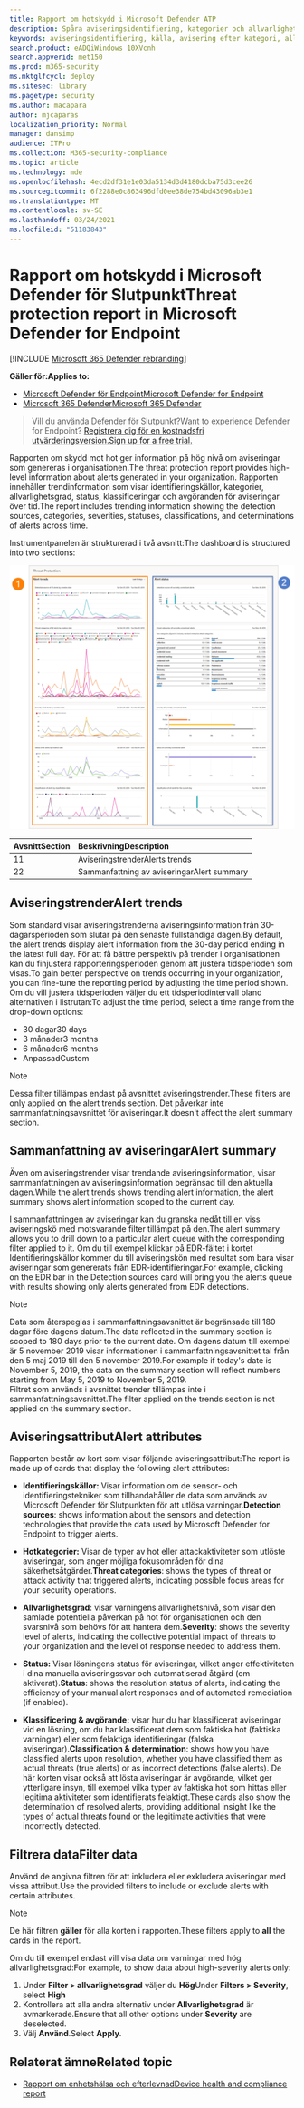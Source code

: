 ```yaml
---
title: Rapport om hotskydd i Microsoft Defender ATP
description: Spåra aviseringsidentifiering, kategorier och allvarlighetsgrad med hjälp av rapporten om skydd mot hot
keywords: aviseringsidentifiering, källa, avisering efter kategori, allvarlighetsgrad för avisering, aviseringsklassificering, avgörande
search.product: eADQiWindows 10XVcnh
search.appverid: met150
ms.prod: m365-security
ms.mktglfcycl: deploy
ms.sitesec: library
ms.pagetype: security
ms.author: macapara
author: mjcaparas
localization_priority: Normal
manager: dansimp
audience: ITPro
ms.collection: M365-security-compliance
ms.topic: article
ms.technology: mde
ms.openlocfilehash: 4ecd2df31e1e03da5134d3d4180dcba75d3cee26
ms.sourcegitcommit: 6f2288e0c863496dfd0ee38de754bd43096ab3e1
ms.translationtype: MT
ms.contentlocale: sv-SE
ms.lasthandoff: 03/24/2021
ms.locfileid: "51183843"
---
```

# <a name="threat-protection-report-in-microsoft-defender-for-endpoint"></a><span data-ttu-id="dfd6f-104">Rapport om hotskydd i Microsoft Defender för Slutpunkt</span><span class="sxs-lookup"><span data-stu-id="dfd6f-104">Threat protection report in Microsoft Defender for Endpoint</span></span>

[!INCLUDE [Microsoft 365 Defender rebranding](../../includes/microsoft-defender.md)]


<span data-ttu-id="dfd6f-105">**Gäller för:**</span><span class="sxs-lookup"><span data-stu-id="dfd6f-105">**Applies to:**</span></span>
- [<span data-ttu-id="dfd6f-106">Microsoft Defender för Endpoint</span><span class="sxs-lookup"><span data-stu-id="dfd6f-106">Microsoft Defender for Endpoint</span></span>](https://go.microsoft.com/fwlink/p/?linkid=2154037)
- [<span data-ttu-id="dfd6f-107">Microsoft 365 Defender</span><span class="sxs-lookup"><span data-stu-id="dfd6f-107">Microsoft 365 Defender</span></span>](https://go.microsoft.com/fwlink/?linkid=2118804)


> <span data-ttu-id="dfd6f-108">Vill du använda Defender för Slutpunkt?</span><span class="sxs-lookup"><span data-stu-id="dfd6f-108">Want to experience Defender for Endpoint?</span></span> [<span data-ttu-id="dfd6f-109">Registrera dig för en kostnadsfri utvärderingsversion.</span><span class="sxs-lookup"><span data-stu-id="dfd6f-109">Sign up for a free trial.</span></span>](https://www.microsoft.com/microsoft-365/windows/microsoft-defender-atp?ocid=docs-wdatp-pullalerts-abovefoldlink) 

<span data-ttu-id="dfd6f-110">Rapporten om skydd mot hot ger information på hög nivå om aviseringar som genereras i organisationen.</span><span class="sxs-lookup"><span data-stu-id="dfd6f-110">The threat protection report provides high-level information about alerts generated in your organization.</span></span> <span data-ttu-id="dfd6f-111">Rapporten innehåller trendinformation som visar identifieringskällor, kategorier, allvarlighetsgrad, status, klassificeringar och avgöranden för aviseringar över tid.</span><span class="sxs-lookup"><span data-stu-id="dfd6f-111">The report includes trending information showing the detection sources, categories, severities, statuses, classifications, and determinations of alerts across time.</span></span>

<span data-ttu-id="dfd6f-112">Instrumentpanelen är strukturerad i två avsnitt:</span><span class="sxs-lookup"><span data-stu-id="dfd6f-112">The dashboard is structured into two sections:</span></span>

![Bild av rapporten om skydd mot hot](images/threat-protection-reports.png)

<span data-ttu-id="dfd6f-114">Avsnitt</span><span class="sxs-lookup"><span data-stu-id="dfd6f-114">Section</span></span> | <span data-ttu-id="dfd6f-115">Beskrivning</span><span class="sxs-lookup"><span data-stu-id="dfd6f-115">Description</span></span> 
:---|:---
<span data-ttu-id="dfd6f-116">1</span><span class="sxs-lookup"><span data-stu-id="dfd6f-116">1</span></span> | <span data-ttu-id="dfd6f-117">Aviseringstrender</span><span class="sxs-lookup"><span data-stu-id="dfd6f-117">Alerts trends</span></span>
<span data-ttu-id="dfd6f-118">2</span><span class="sxs-lookup"><span data-stu-id="dfd6f-118">2</span></span> | <span data-ttu-id="dfd6f-119">Sammanfattning av aviseringar</span><span class="sxs-lookup"><span data-stu-id="dfd6f-119">Alert summary</span></span>

## <a name="alert-trends"></a><span data-ttu-id="dfd6f-120">Aviseringstrender</span><span class="sxs-lookup"><span data-stu-id="dfd6f-120">Alert trends</span></span>
<span data-ttu-id="dfd6f-121">Som standard visar aviseringstrenderna aviseringsinformation från 30-dagarsperioden som slutar på den senaste fullständiga dagen.</span><span class="sxs-lookup"><span data-stu-id="dfd6f-121">By default, the alert trends display alert information from the 30-day period ending in the latest full day.</span></span> <span data-ttu-id="dfd6f-122">För att få bättre perspektiv på trender i organisationen kan du finjustera rapporteringsperioden genom att justera tidsperioden som visas.</span><span class="sxs-lookup"><span data-stu-id="dfd6f-122">To gain better perspective on trends occurring in your organization, you can fine-tune the reporting period by adjusting the time period shown.</span></span> <span data-ttu-id="dfd6f-123">Om du vill justera tidsperioden väljer du ett tidsperiodintervall bland alternativen i listrutan:</span><span class="sxs-lookup"><span data-stu-id="dfd6f-123">To adjust the time period, select a time range from the drop-down options:</span></span>

- <span data-ttu-id="dfd6f-124">30 dagar</span><span class="sxs-lookup"><span data-stu-id="dfd6f-124">30 days</span></span>
- <span data-ttu-id="dfd6f-125">3 månader</span><span class="sxs-lookup"><span data-stu-id="dfd6f-125">3 months</span></span>
- <span data-ttu-id="dfd6f-126">6 månader</span><span class="sxs-lookup"><span data-stu-id="dfd6f-126">6 months</span></span>
- <span data-ttu-id="dfd6f-127">Anpassad</span><span class="sxs-lookup"><span data-stu-id="dfd6f-127">Custom</span></span>

>[!NOTE]
><span data-ttu-id="dfd6f-128">Dessa filter tillämpas endast på avsnittet aviseringstrender.</span><span class="sxs-lookup"><span data-stu-id="dfd6f-128">These filters are only applied on the alert trends section.</span></span> <span data-ttu-id="dfd6f-129">Det påverkar inte sammanfattningsavsnittet för aviseringar.</span><span class="sxs-lookup"><span data-stu-id="dfd6f-129">It doesn't affect the alert summary section.</span></span>


## <a name="alert-summary"></a><span data-ttu-id="dfd6f-130">Sammanfattning av aviseringar</span><span class="sxs-lookup"><span data-stu-id="dfd6f-130">Alert summary</span></span>
<span data-ttu-id="dfd6f-131">Även om aviseringstrender visar trendande aviseringsinformation, visar sammanfattningen av aviseringsinformation begränsad till den aktuella dagen.</span><span class="sxs-lookup"><span data-stu-id="dfd6f-131">While the alert trends shows trending alert information, the alert summary shows alert information scoped to the current day.</span></span>

 <span data-ttu-id="dfd6f-132">I sammanfattningen av aviseringar kan du granska nedåt till en viss aviseringskö med motsvarande filter tillämpat på den.</span><span class="sxs-lookup"><span data-stu-id="dfd6f-132">The alert summary allows you to drill down to a particular alert queue with the corresponding filter applied to it.</span></span> <span data-ttu-id="dfd6f-133">Om du till exempel klickar på EDR-fältet i kortet Identifieringskällor kommer du till aviseringskön med resultat som bara visar aviseringar som genererats från EDR-identifieringar.</span><span class="sxs-lookup"><span data-stu-id="dfd6f-133">For example, clicking on the EDR bar in the Detection sources card will bring you the alerts queue with results showing only alerts generated from EDR detections.</span></span> 

>[!NOTE]
><span data-ttu-id="dfd6f-134">Data som återspeglas i sammanfattningsavsnittet är begränsade till 180 dagar före dagens datum.</span><span class="sxs-lookup"><span data-stu-id="dfd6f-134">The data reflected in the summary section is scoped to 180 days prior to the current date.</span></span> <span data-ttu-id="dfd6f-135">Om dagens datum till exempel är 5 november 2019 visar informationen i sammanfattningsavsnittet tal från den 5 maj 2019 till den 5 november 2019.</span><span class="sxs-lookup"><span data-stu-id="dfd6f-135">For example if today's date is November 5, 2019, the data on the summary section will reflect numbers starting from May 5, 2019 to November 5, 2019.</span></span><br>
> <span data-ttu-id="dfd6f-136">Filtret som används i avsnittet trender tillämpas inte i sammanfattningsavsnittet.</span><span class="sxs-lookup"><span data-stu-id="dfd6f-136">The filter applied on the trends section is not applied on the summary section.</span></span> 

## <a name="alert-attributes"></a><span data-ttu-id="dfd6f-137">Aviseringsattribut</span><span class="sxs-lookup"><span data-stu-id="dfd6f-137">Alert attributes</span></span>
<span data-ttu-id="dfd6f-138">Rapporten består av kort som visar följande aviseringsattribut:</span><span class="sxs-lookup"><span data-stu-id="dfd6f-138">The report is made up of cards that display the following alert attributes:</span></span>

- <span data-ttu-id="dfd6f-139">**Identifieringskällor:** Visar information om de sensor- och identifieringstekniker som tillhandahåller de data som används av Microsoft Defender för Slutpunkten för att utlösa varningar.</span><span class="sxs-lookup"><span data-stu-id="dfd6f-139">**Detection sources**: shows information about the sensors and detection technologies that provide the data used by Microsoft Defender for Endpoint to trigger alerts.</span></span>

- <span data-ttu-id="dfd6f-140">**Hotkategorier:** Visar de typer av hot eller attackaktiviteter som utlöste aviseringar, som anger möjliga fokusområden för dina säkerhetsåtgärder.</span><span class="sxs-lookup"><span data-stu-id="dfd6f-140">**Threat categories**: shows the types of threat or attack activity that triggered alerts, indicating possible focus areas for your security operations.</span></span>

- <span data-ttu-id="dfd6f-141">**Allvarlighetsgrad**: visar varningens allvarlighetsnivå, som visar den samlade potentiella påverkan på hot för organisationen och den svarsnivå som behövs för att hantera dem.</span><span class="sxs-lookup"><span data-stu-id="dfd6f-141">**Severity**: shows the severity level of alerts, indicating the collective potential impact of threats to your organization and the level of response needed to address them.</span></span>

- <span data-ttu-id="dfd6f-142">**Status:** Visar lösningens status för aviseringar, vilket anger effektiviteten i dina manuella aviseringssvar och automatiserad åtgärd (om aktiverat).</span><span class="sxs-lookup"><span data-stu-id="dfd6f-142">**Status**: shows the resolution status of alerts, indicating the efficiency of your manual alert responses and of automated remediation (if enabled).</span></span> 

- <span data-ttu-id="dfd6f-143">**Klassificering & avgörande:** visar hur du har klassificerat aviseringar vid en lösning, om du har klassificerat dem som faktiska hot (faktiska varningar) eller som felaktiga identifieringar (falska aviseringar).</span><span class="sxs-lookup"><span data-stu-id="dfd6f-143">**Classification & determination**: shows how you have classified alerts upon resolution, whether you have classified them as actual threats (true alerts) or as incorrect detections (false alerts).</span></span> <span data-ttu-id="dfd6f-144">De här korten visar också att lösta aviseringar är avgörande, vilket ger ytterligare insyn, till exempel vilka typer av faktiska hot som hittas eller legitima aktiviteter som identifierats felaktigt.</span><span class="sxs-lookup"><span data-stu-id="dfd6f-144">These cards also show the determination of resolved alerts, providing additional insight like the types of actual threats found or the legitimate activities that were incorrectly detected.</span></span>


 

## <a name="filter-data"></a><span data-ttu-id="dfd6f-145">Filtrera data</span><span class="sxs-lookup"><span data-stu-id="dfd6f-145">Filter data</span></span>

<span data-ttu-id="dfd6f-146">Använd de angivna filtren för att inkludera eller exkludera aviseringar med vissa attribut.</span><span class="sxs-lookup"><span data-stu-id="dfd6f-146">Use the provided filters to include or exclude alerts with certain attributes.</span></span>

>[!NOTE]
><span data-ttu-id="dfd6f-147">De här filtren **gäller** för alla korten i rapporten.</span><span class="sxs-lookup"><span data-stu-id="dfd6f-147">These filters apply to **all** the cards in the report.</span></span>

<span data-ttu-id="dfd6f-148">Om du till exempel endast vill visa data om varningar med hög allvarlighetsgrad:</span><span class="sxs-lookup"><span data-stu-id="dfd6f-148">For example, to show data about high-severity alerts only:</span></span>

1. <span data-ttu-id="dfd6f-149">Under **Filter > allvarlighetsgrad** väljer du **Hög**</span><span class="sxs-lookup"><span data-stu-id="dfd6f-149">Under **Filters > Severity**, select **High**</span></span>
2. <span data-ttu-id="dfd6f-150">Kontrollera att alla andra alternativ under **Allvarlighetsgrad** är avmarkerade.</span><span class="sxs-lookup"><span data-stu-id="dfd6f-150">Ensure that all other options under **Severity** are deselected.</span></span>
3. <span data-ttu-id="dfd6f-151">Välj **Använd**.</span><span class="sxs-lookup"><span data-stu-id="dfd6f-151">Select **Apply**.</span></span> 

## <a name="related-topic"></a><span data-ttu-id="dfd6f-152">Relaterat ämne</span><span class="sxs-lookup"><span data-stu-id="dfd6f-152">Related topic</span></span>
- [<span data-ttu-id="dfd6f-153">Rapport om enhetshälsa och efterlevnad</span><span class="sxs-lookup"><span data-stu-id="dfd6f-153">Device health and compliance report</span></span>](machine-reports.md)
